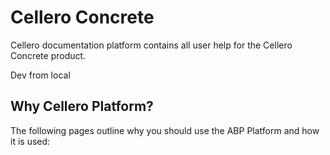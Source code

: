 # <span translate="no">Cellero Concrete</span>

Cellero documentation platform contains all user help for the Cellero Concrete product.

 Dev from local

## Why Cellero Platform?
The following pages outline why you should use the ABP Platform and how it is used:

 

